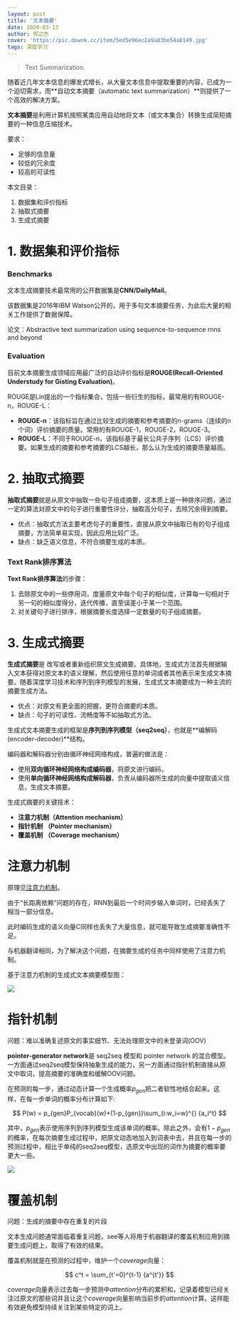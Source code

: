 ```yaml
---
layout: post
title: '文本摘要'
date: 2020-05-13
author: 郑之杰
cover: 'https://pic.downk.cc/item/5ed5e96ec2a9a83be54a8149.jpg'
tags: 深度学习
---
```


> Text Summarization.

随着近几年文本信息的爆发式增长，从大量文本信息中提取重要的内容，已成为一个迫切需求，而**自动文本摘要（automatic text summarization）**则提供了一个高效的解决方案。

**文本摘要**是利用计算机按照某类应用自动地将文本（或文本集合）转换生成简短摘要的一种信息压缩技术。

要求：
- 足够的信息量
- 较低的冗余度
- 较高的可读性

本文目录：
1. 数据集和评价指标
2. 抽取式摘要
3. 生成式摘要


# 1. 数据集和评价指标

### Benchmarks
文本生成摘要技术最常用的公开数据集是**CNN/DailyMail**。

该数据集是2016年IBM Watson公开的，用于多句文本摘要任务，为此后大量的相关工作提供了数据保障。

论文：Abstractive text summarization using sequence-to-sequence rnns and beyond

### Evaluation
目前文本摘要生成领域应用最广泛的自动评价指标是**ROUGE(Recall-Oriented Understudy for Gisting Evaluation)**。

ROUGE是Lin提出的一个指标集合，包括一些衍生的指标，最常用的有ROUGE-n，ROUGE-L：
- **ROUGE-n**：该指标旨在通过比较生成的摘要和参考摘要的n-grams（连续的n个词）评价摘要的质量。常用的有ROUGE-1，ROUGE-2，ROUGE-3。
- **ROUGE-L**：不同于ROUGE-n，该指标基于最长公共子序列（LCS）评价摘要。如果生成的摘要和参考摘要的LCS越长，那么认为生成的摘要质量越高。

# 2. 抽取式摘要
**抽取式摘要**就是从原文中抽取一些句子组成摘要，这本质上是一种排序问题，通过一定的算法对原文中的句子进行重要性评分，抽取高分句子，去除冗余得到摘要。
- 优点：抽取式方法主要考虑句子的重要性，直接从原文中抽取已有的句子组成摘要，方法简单易实现，因此应用比较广泛。
- 缺点：缺乏语义信息，不符合摘要生成的本质。

### Text Rank排序算法
**Text Rank排序算法**的步骤：
1. 去除原文中的一些停用词，度量原文中每个句子的相似度，计算每一句相对于另一句的相似度得分，迭代传播，直至误差小于某一个范围。
2. 对关键句子进行排序，根据摘要长度选择一定数量的句子组成摘要。

# 3. 生成式摘要
**生成式摘要**是
改写或者重新组织原文生成摘要。具体地，生成式方法首先根据输入文本获得对原文本的语义理解，然后使用任意的单词或者其他表示来生成文本摘要。随着深度学习技术和序列到序列模型的发展，生成式文本摘要成为一种主流的摘要生成方法。
- 优点：对原文有更全面的把握，更符合摘要的本质。
- 缺点：句子的可读性、流畅度等不如抽取式方法。

生成式文本摘要生成的框架是**序列到序列模型（seq2seq）**，也就是**编解码(encoder-decoder)**结构。

编码器和解码器分别由循环神经网络构成，普遍的做法是：
- 使用**双向循环神经网络构成编码器**，将原文进行编码，
- 使用**单向循环神经网络构成解码器**，负责从编码器所生成的向量中提取语义信息，生成文本摘要。

生成式摘要的关键技术：
- **注意力机制（Attention mechanism）**
- **指针机制 （Pointer mechanism）**
- **覆盖机制 （Coverage mechanism）**

# 注意力机制
原理见[注意力机制](https://0809zheng.github.io/2020/04/22/attention.html)。

由于“长距离依赖”问题的存在，RNN到最后一个时间步输入单词时，已经丢失了相当一部分信息。

此时编码生成的语义向量C同样也丢失了大量信息，就可能导致生成摘要准确性不足。

与机器翻译相同，为了解决这个问题，在摘要生成的任务中同样使用了注意力机制。

基于注意力机制的生成式文本摘要模型图：

![](https://pic.downk.cc/item/5ed5e624c2a9a83be546cb9d.jpg)

# 指针机制
问题：难以准确复述原文的事实细节、无法处理原文中的未登录词(OOV)

**pointer-generator network**是 seq2seq 模型和 pointer network 的混合模型。一方面通过seq2seq模型保持抽象生成的能力，另一方面通过指针机制直接从原文中取词，提高摘要的准确度和缓解OOV问题。

在预测的每一步，通过动态计算一个生成概率$p_{gen}$把二者软性地结合起来。这样，在每一步单词的概率分布计算如下:

$$ P(w) = p_{gen}P_{vocab}(w)+(1-p_{gen})\sum_{i:w_i=w}^{} {a_i^t} $$

其中，$p_{gen}$表示使用序列到序列模型生成该单词的概率。除此之外，会有$1-p_{gen}$的概率，在每次摘要生成过程中，把原文动态地加入到词表中去，并且在每一步的预测过程中，相比于单纯的seq2seq模型，选原文中出现的词作为摘要的概率要更大一些。

![](https://pic.downk.cc/item/5ed5e834c2a9a83be5491e7b.jpg)

# 覆盖机制
问题：生成的摘要中存在重复的片段

文本生成问题通常面临着重复问题，see等人将用于机器翻译的覆盖机制应用到摘要生成问题上，取得了有效的结果。

覆盖机制就是在预测的过程中，维护一个$coverage$向量：

$$ c^t = \sum_{t'=0}^{t-1} {a^{t'}} $$

$coverage$向量表示过去每一步预测中$attention$分布的累积和，记录着模型已经关注过原文的那些词并且让这个$coverage$向量影响当前步的$attention$计算。这样能有效避免模型持续关注到某些特定的词上。